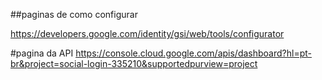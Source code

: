 
##paginas de como configurar

https://developers.google.com/identity/gsi/web/tools/configurator

#pagina da API
https://console.cloud.google.com/apis/dashboard?hl=pt-br&project=social-login-335210&supportedpurview=project